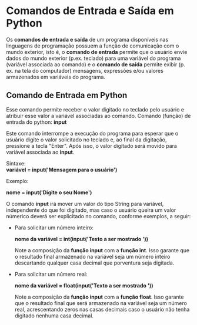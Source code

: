 # Comandos de Entrada e Saída em Python

Os **comandos de entrada e saída** de um programa disponíveis nas linguagens de programação possuem a função de comunicação com o mundo exterior, isto é,
o **comando de entrada** permite que o usuário envie dados do mundo exterior (p.ex. teclado) para uma variável do programa (variável associada ao comando) e o **comando de saída** permite exibir (p. ex. na tela do computador) mensagens, expressões e/ou  valores armazenados em variáveis do programa.

## Comando de Entrada em Python

Esse comando permite receber o valor digitado no teclado pelo usuário e atribuir esse valor a variável associadas ao comando.
            Comando (função) de entrada do python: **input** 

Este comando interrompe a execução do programa para esperar que o usuário digite o valor solicitado no teclado e, ao final da digitação, pressione a tecla "Enter". Após isso, o valor digitado será movido para  variável associada ao **input**.

Sintaxe:       
                **variável = input('Mensagem para o usuário')**
                
Exemplo:
            <p>**nome = input('Digite o seu Nome')**</p>
                                               
 O comando **input** irá mover um valor do tipo String para variável, independente do que foi digitado, mas caso o usuário queira um valor númerico deverá ser explicitado no comando, conforme exemplos, a seguir:
+ Para solicitar um número inteiro:
                  <p>**nome da variável = int(input('Texto a ser mostrado '))**</p>
Note a composição da **função input** com a **função int**. Isso garante que o resultado final armazenado na variável seja um número inteiro descartando qualquer casa decimal que porventura seja digitada.

+ Para solicitar um número real:
                 <p>**nome da variável = float(input('Texto a ser mostrado '))**</p>
Note a composição da **função input** com a **função float**. Isso garante que o resultado final que será armazenado na variável seja um número real, acrescentando zeros nas casas decimais caso o usuário não tenha digitado nenhuma casa decimal.                 
